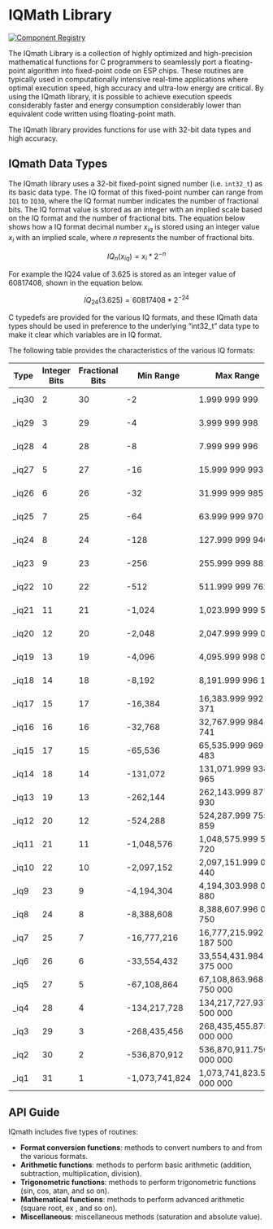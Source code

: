 # IQMath Library

[![Component Registry](https://components.espressif.com/components/espressif/iqmath/badge.svg)](https://components.espressif.com/components/espressif/iqmath)

The IQmath Library is a collection of highly optimized and high-precision mathematical functions for C programmers to seamlessly port a floating-point algorithm into fixed-point code on ESP chips. These routines are typically used in computationally intensive real-time applications where optimal execution speed, high accuracy and ultra-low energy are critical. By using the IQmath library, it is possible to achieve execution speeds considerably faster and energy consumption considerably lower than equivalent code written using floating-point math.

The IQmath library provides functions for use with 32-bit data types and high accuracy.

## IQmath Data Types

The IQmath library uses a 32-bit fixed-point signed number (i.e. `int32_t`) as its basic data type. The IQ format of this fixed-point number can range from `IQ1` to `IQ30`, where the IQ format number indicates the number of fractional bits. The IQ format value is stored as an integer with an implied scale based on the IQ format and the number of fractional bits. The equation below shows how a IQ format decimal number $x_{iq}$ is stored using an integer value $x_i$ with an implied scale, where $n$ represents the number of fractional bits.

$$
IQ_n(x_{iq}) = x_i * 2^{-n}
$$

For example the IQ24 value of 3.625 is stored as an integer value of 60817408, shown in the equation below.

$$
IQ_{24}(3.625) = 60817408 * 2^{-24}
$$

C typedefs are provided for the various IQ formats, and these IQmath data types should be used in preference to the underlying “int32_t” data type to make it clear which variables are in IQ format.

The following table provides the characteristics of the various IQ formats:

| Type  | Integer Bits | Fractional Bits | Min Range      | Max Range                 | Resolution    |
|-------|--------------|-----------------|----------------|---------------------------|---------------|
| _iq30 | 2            | 30              | -2             | 1.999 999 999             | 0.000 000 001 |
| _iq29 | 3            | 29              | -4             | 3.999 999 998             | 0.000 000 002 |
| _iq28 | 4            | 28              | -8             | 7.999 999 996             | 0.000 000 004 |
| _iq27 | 5            | 27              | -16            | 15.999 999 993            | 0.000 000 007 |
| _iq26 | 6            | 26              | -32            | 31.999 999 985            | 0.000 000 015 |
| _iq25 | 7            | 25              | -64            | 63.999 999 970            | 0.000 000 030 |
| _iq24 | 8            | 24              | -128           | 127.999 999 940           | 0.000 000 060 |
| _iq23 | 9            | 23              | -256           | 255.999 999 881           | 0.000 000 119 |
| _iq22 | 10           | 22              | -512           | 511.999 999 762           | 0.000 000 238 |
| _iq21 | 11           | 21              | -1,024         | 1,023.999 999 523         | 0.000 000 477 |
| _iq20 | 12           | 20              | -2,048         | 2,047.999 999 046         | 0.000 000 954 |
| _iq19 | 13           | 19              | -4,096         | 4,095.999 998 093         | 0.000 001 907 |
| _iq18 | 14           | 18              | -8,192         | 8,191.999 996 185         | 0.000 003 815 |
| _iq17 | 15           | 17              | -16,384        | 16,383.999 992 371        | 0.000 007 629 |
| _iq16 | 16           | 16              | -32,768        | 32,767.999 984 741        | 0.000 015 259 |
| _iq15 | 17           | 15              | -65,536        | 65,535.999 969 483        | 0.000 030 518 |
| _iq14 | 18           | 14              | -131,072       | 131,071.999 938 965       | 0.000 061 035 |
| _iq13 | 19           | 13              | -262,144       | 262,143.999 877 930       | 0.000 122 070 |
| _iq12 | 20           | 12              | -524,288       | 524,287.999 755 859       | 0.000 244 141 |
| _iq11 | 21           | 11              | -1,048,576     | 1,048,575.999 511 720     | 0.000 488 281 |
| _iq10 | 22           | 10              | -2,097,152     | 2,097,151.999 023 440     | 0.000 976 563 |
| _iq9  | 23           | 9               | -4,194,304     | 4,194,303.998 046 880     | 0.001 953 125 |
| _iq8  | 24           | 8               | -8,388,608     | 8,388,607.996 093 750     | 0.003 906 250 |
| _iq7  | 25           | 7               | -16,777,216    | 16,777,215.992 187 500    | 0.007 812 500 |
| _iq6  | 26           | 6               | -33,554,432    | 33,554,431.984 375 000    | 0.015 625 000 |
| _iq5  | 27           | 5               | -67,108,864    | 67,108,863.968 750 000    | 0.031 250 000 |
| _iq4  | 28           | 4               | -134,217,728   | 134,217,727.937 500 000   | 0.062 500 000 |
| _iq3  | 29           | 3               | -268,435,456   | 268,435,455.875 000 000   | 0.125 000 000 |
| _iq2  | 30           | 2               | -536,870,912   | 536,870,911.750 000 000   | 0.250 000 000 |
| _iq1  | 31           | 1               | -1,073,741,824 | 1,073,741,823.500 000 000 | 0.500 000 000 |

## API Guide

IQmath includes five types of routines:

* **Format conversion functions**: methods to convert numbers to and from the various formats.
* **Arithmetic functions**: methods to perform basic arithmetic (addition, subtraction, multiplication, division).
* **Trigonometric functions**: methods to perform trigonometric functions (sin, cos, atan, and so on).
* **Mathematical functions**: methods to perform advanced arithmetic (square root, ex , and so on).
* **Miscellaneous**: miscellaneous methods (saturation and absolute value).
